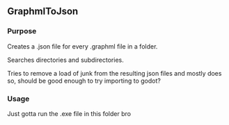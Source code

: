 ## GraphmlToJson

### Purpose

Creates a .json file for every .graphml file in a folder.

Searches directories and subdirectories.

Tries to remove a load of junk from the resulting json files and mostly does so, should be good enough to try importing to godot?

### Usage

Just gotta run the .exe file in this folder bro
